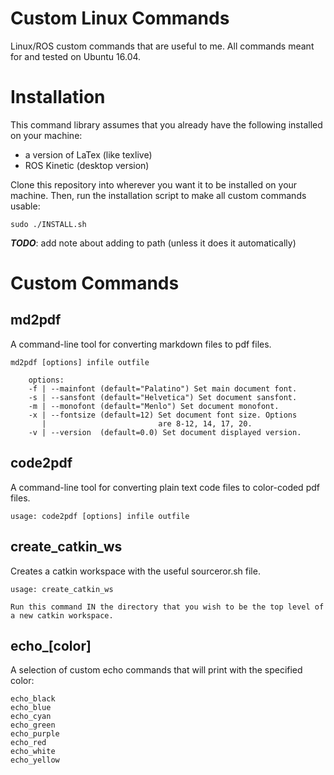 # Custom Linux Commands
Linux/ROS custom commands that are useful to me. All commands meant for and tested on Ubuntu 16.04.

# Installation

This command library assumes that you already have the following installed on your machine:

- a version of LaTex (like texlive)
- ROS Kinetic (desktop version)

Clone this repository into wherever you want it to be installed on your machine. Then, run the installation script to make all custom commands usable:

```
sudo ./INSTALL.sh
```

_**TODO**_: add note about adding to path (unless it does it automatically)

# Custom Commands

## md2pdf

A command-line tool for converting markdown files to pdf files.

```
md2pdf [options] infile outfile

    options:
    -f | --mainfont (default="Palatino") Set main document font.
    -s | --sansfont (default="Helvetica") Set document sansfont.
    -m | --monofont (default="Menlo") Set document monofont.
    -x | --fontsize (default=12) Set document font size. Options
       |                         are 8-12, 14, 17, 20.
    -v | --version  (default=0.0) Set document displayed version.	
```

## code2pdf

A command-line tool for converting plain text code files to color-coded pdf files.

```
usage: code2pdf [options] infile outfile
```

## create_catkin_ws

Creates a catkin workspace with the useful sourceror.sh file.

```
usage: create_catkin_ws

Run this command IN the directory that you wish to be the top level of a new catkin workspace.
```

## echo_[color]

A selection of custom echo commands that will print with the specified color:

```
echo_black
echo_blue
echo_cyan
echo_green
echo_purple
echo_red
echo_white
echo_yellow
```
